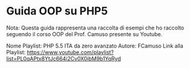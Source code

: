 ﻿# Guida OOP su PHP5

Nota: Questa guida rappresenta una raccolta di esempi che ho raccolto seguendo il corso OOP del Prof. Camuso presente su Youtube.

Nome Playlist: PHP 5.5 ITA da zero avanzato
Autore: FCamuso
Link alla Playlist: https://www.youtube.com/playlist?list=PL0qAPtx8YtJc664i2Cv0X0ibM9b1YqRyd
